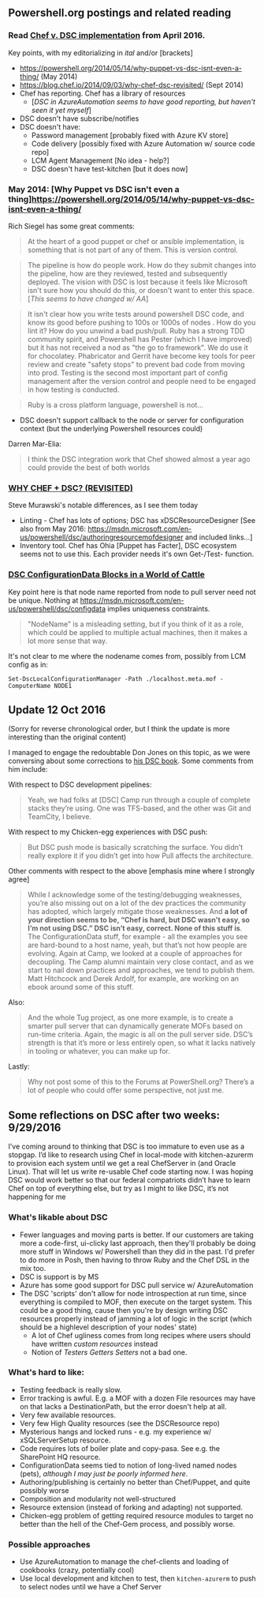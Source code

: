 ## Powershell.org postings and related reading

###  Read [Chef v. DSC implementation](https://powershell.org/forums/topic/chef-vs-dsc-implementation/) from April 2016.
Key points, with my editorializing in *ital* and/or \[brackets\]
- https://powershell.org/2014/05/14/why-puppet-vs-dsc-isnt-even-a-thing/ (May 2014)
- https://blog.chef.io/2014/09/03/why-chef-dsc-revisited/ (Sept 2014)
- Chef has reporting. Chef has a library of resources
  - \[*DSC in AzureAutomation seems to have good reporting, but haven't seen it yet myself*\]
- DSC doesn't have subscribe/notifies
- DSC doesn't have:
  - Password management \[probably fixed with Azure KV store\]
  - Code delivery \[possibly fixed with Azure Automation w/ source code repo\]
  - LCM Agent Management \[No idea - help?\]
  - DSC doesn't have test-kitchen \[but it does now\]

###  May 2014: [Why Puppet vs DSC isn't even a thing]https://powershell.org/2014/05/14/why-puppet-vs-dsc-isnt-even-a-thing/

Rich Siegel has some great comments:
> At the heart of a good puppet or chef or ansible implementation, is something that is not part of any of them. This is version control.

> The pipeline is how do people work. How do they submit changes into the pipeline, how are they reviewed, tested and subsequently deployed. The vision with DSC is lost because it feels like Microsoft isn't sure how you should do this, or doesn't want to enter this space. \[_This seems to have changed w/ AA_\]

>  It isn't clear how you write tests around powershell DSC code, and know its good before pushing to 100s or 1000s of nodes . How do you lint it? How do you unwind a bad push/pull. Ruby has a strong TDD community spirit, and Powershell has Pester (which I have improved) but it has not received a nod as "the go to framework". We do use it for chocolatey. Phabricator and Gerrit have become key tools for peer review and create "safety stops" to prevent bad code from moving into prod. Testing is the second most important part of config management after the version control and people need to be engaged in how testing is conducted.

> Ruby is a cross platform language, powershell is not...

- DSC doesn't support callback to the node or server for configuration context (but the underlying Powershell resources could)

Darren Mar-Elia:
> I think the DSC integration work that Chef showed almost a year ago could provide the best of both worlds

### [WHY CHEF + DSC? (REVISITED)](https://blog.chef.io/2014/09/03/why-chef-dsc-revisited/)

Steve Murawski's notable differences, as I see them today
- Linting - Chef has lots of options; DSC has xDSCResourceDesigner \[See also from May 2016: https://msdn.microsoft.com/en-us/powershell/dsc/authoringresourcemofdesigner and included links...\]
- Inventory tool. Chef has Ohia \[Puppet has Facter\], DSC ecosystem seems not to use this. Each provider needs it's own Get-/Test- function.





### [DSC ConfigurationData Blocks in a World of Cattle](https://powershell.org/2016/10/11/dsc-configurationdata-blocks-in-a-world-of-cattle/)

Key point here is that node name reported from node to pull server need not be unique. Nothing at https://msdn.microsoft.com/en-us/powershell/dsc/configdata implies uniqueness constraints.

>  "NodeName" is a misleading setting, but if you think of it as a role, which could be applied to multiple actual machines, then it makes a lot more sense that way.

It's not clear to me where the nodename comes from, possibly from LCM config as in:

```
Set-DscLocalConfigurationManager -Path ./localhost.meta.mof -ComputerName NODE1
```


## Update 12 Oct 2016

(Sorry for reverse chronological order, but I think the update is more interesting than the original content)

I managed to engage the redoubtable Don Jones on this topic, as we were conversing about some corrections
to [his DSC book](https://leanpub.com/the-dsc-book). Some comments from him include:

With respect to DSC development pipelines:
> Yeah, we had folks at \[DSC\] Camp run through a couple of complete stacks they’re using. One was TFS-based, and the other was Git and TeamCity, I believe.

With respect to my Chicken-egg experiences with DSC push:
> But DSC push mode is basically scratching the surface. You didn’t really explore it if you didn’t get into how Pull affects the architecture.

Other comments with respect to the above \[emphasis mine where I strongly agree\]
> While I acknowledge some of the testing/debugging weaknesses, you’re also missing out on a lot of the dev practices the community has adopted, which largely mitigate those weaknesses. And **a lot of your direction seems to be, “Chef is hard, but DSC wasn’t easy, so I’m not using DSC.” DSC isn’t easy, correct. None of this stuff is**. The ConfigurationData stuff, for example - all the examples you see are hard-bound to a host name, yeah, but that’s not how people are evolving. Again at Camp, we looked at a couple of approaches for decoupling. The Camp alumni maintain very close contact, and as we start to nail down practices and approaches, we tend to publish them. Matt Hitchcock and Derek Ardolf, for example, are working on an ebook around some of this stuff.

Also:
> And the whole Tug project, as one more example, is to create a smarter pull server that can dynamically generate MOFs based on run-time criteria. Again, the magic is all on the pull server side. DSC’s strength is that it’s more or less entirely open, so what it lacks natively in tooling or whatever, you can make up for.

Lastly:
> Why not post some of this to the Forums at PowerShell.org? There’s a lot of people who could offer some perspective, not just me.




## Some reflections on DSC after two weeks: 9/29/2016

I’ve coming around to thinking that DSC is too immature to even use as a stopgap. I’d like to research using Chef in local-mode with kitchen-azurerm to provision each system until we get a real ChefServer in (and Oracle Linux). That will let us write re-usable Chef code starting now. I was hoping DSC would work better so that our federal compatriots didn’t have to learn Chef on top of everything else, but try as I might to like DSC, it’s not happening for me

### What's likable about DSC

- Fewer languages and moving parts is better. If our customers are taking more a code-first, ui-clicky last
approach, then they'll probably be doing more stuff in Windows w/ Powershell than they did
in the past. I'd prefer to do more in Posh, then having to throw Ruby and the Chef DSL in the mix too.
- DSC is support is by MS
- Azure has some good support for DSC pull service w/ AzureAutomation
- The DSC 'scripts' don't allow for node introspection at run time, since everything is compiled to MOF, then
execute on the target system. This could be a good thing, cause then you're by design writing DSC resources properly
instead of jamming a lot of logic in the script (which should be a highlevel description of your nodes' state)
  - A lot of Chef ugliness comes from long recipes where users should have written _custom resources_ instead
  - Notion of _Testers_ _Getters_ _Setters_ not a bad one.

### What's hard to like:

- Testing feedback is really slow.
- Error tracking is awful. E.g. a MOF with a dozen File resources may have on that lacks a DestinationPath, but the error doesn't help at all.  
- Very few available resources.
- Very few High Quality resources (see the DSCResource repo)
- Mysterious hangs and locked runs - e.g. my experience w/ xSQLServerSetup resource.
- Code requires lots of boiler plate and copy-pasa. See e.g. the SharePoint HQ resource.
- ConfigurationData seems tied to notion of long-lived named nodes (pets), _although I may just be poorly informed here_.
- Authoring/publishing is certainly no better than Chef/Puppet, and quite possibly worse
- Composition and modularity not well-structured
- Resource extension (instead of forking and adapting) not supported.
- Chicken-egg problem of getting required resource modules to target no better than the hell of the Chef-Gem process, and possibly worse.

### Possible approaches

- Use AzureAutomation to manage the chef-clients and loading of cookbooks (crazy, potentially cool)
- Use local development and kitchen to test, then `kitchen-azurerm` to push to select nodes until we have a Chef Server
